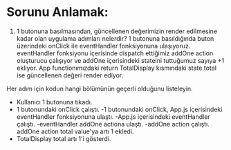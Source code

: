 # Sorunu Anlamak:

1. 1 butonuna basılmasından, güncellenen değerimizin render edilmesine kadar olan uygulama adımları nelerdir?
   1 butonuna basıldığında buton üzerindeki onClick ile eventHandler fonksiyonuna ulaşıyoruz. eventHandler fonksiyonu içerisinde dispatch ettiğimiz addOne action oluşturucu çalışıyor ve addOne içerisindeki stateini tuttuğumuz sayıya +1 ekliyor. App functionımızdaki return TotalDisplay kısmındaki state.total ise güncellenen değeri render ediyor.

Her adım için kodun hangi bölümünün geçerli olduğunu listeleyin.

- Kullanıcı 1 butonuna tıkadı.
- 1 butonundaki onClick çalıştı.
  -1 butonundaki onClick, App.js içerisindeki eventHandler fonksiyonuna ulaştı.
  -App.js içerisindeki eventHandler çalıştı.
  -eventHandler addOne actiona ulaştı.
  -addOne action çalıştı.
  addOne action total value'ya artı 1 ekledi.
- TotalDisplay total artı 1'i gösterdi.
